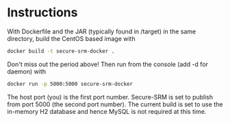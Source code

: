 # Instructions

With Dockerfile and the JAR (typically found in /target) in the same directory, build the CentOS based image with

```bash
docker build -t secure-srm-docker .
```

Don't miss out the period above! Then run from the console (add -d for daemon) with

```bash
docker run -p 5000:5000 secure-srm-docker
```

The host port (you) is the first port number. Secure-SRM is set to publish from port 5000 (the second port number). The current build is set to use the in-memory H2 database and hence MySQL is not required at this time.

